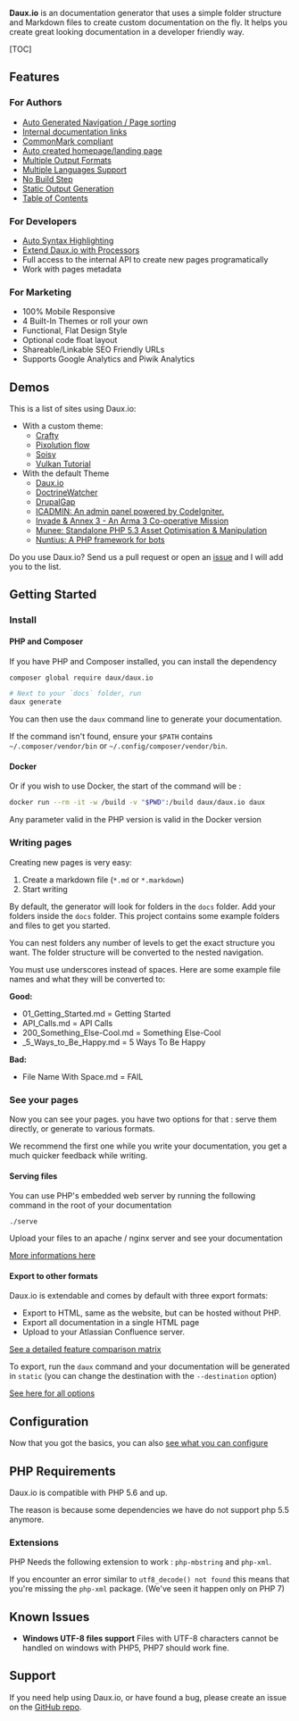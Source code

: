 **Daux.io** is an documentation generator that uses a simple folder structure and Markdown files to create custom documentation on the fly. It helps you create great looking documentation in a developer friendly way.

[TOC]

## Features

### For Authors

* [Auto Generated Navigation / Page sorting](01_Features/Navigation_and_Sorting.md)
* [Internal documentation links](01_Features/Internal_links.md)
* [CommonMark compliant](01_Features/CommonMark_compliant.md)
* [Auto created homepage/landing page](01_Features/Landing_page.md)
* [Multiple Output Formats](01_Features/Multiple_Output_Formats.md)
* [Multiple Languages Support](01_Features/Multilanguage.md)
* [No Build Step](01_Features/Live_mode.md)
* [Static Output Generation](01_Features/Static_Site_Generation.md)
* [Table of Contents](01_Features/Table_of_contents.md)

### For Developers

* [Auto Syntax Highlighting](01_Features/Auto_Syntax_Highlight.md)
* [Extend Daux.io with Processors](01_For_Developers/Creating_a_Processor.md)
* Full access to the internal API to create new pages programatically
* Work with pages metadata

### For Marketing

* 100% Mobile Responsive
* 4 Built-In Themes or roll your own
* Functional, Flat Design Style
* Optional code float layout
* Shareable/Linkable SEO Friendly URLs
* Supports Google Analytics and Piwik Analytics

## Demos

This is a list of sites using Daux.io:

- With a custom theme:
    * [Crafty](https://swissquote.github.io/crafty)	
    * [Pixolution flow](https://docs.pixolution.org)
	* [Soisy](https://doc.soisy.it/)
    * [Vulkan Tutorial](https://vulkan-tutorial.com)
- With the default Theme
    * [Daux.io](https://daux.io/)
	* [DoctrineWatcher](https://dsentker.github.io/WatcherDocumentation/)
	* [DrupalGap](http://docs.drupalgap.org/8/)
    * [ICADMIN: An admin panel powered by CodeIgniter.](http://istocode.com/shared/ic-admin/)
    * [Invade & Annex 3 - An Arma 3 Co-operative Mission](http://ia3.ahoyworld.co.uk/)
    * [Munee: Standalone PHP 5.3 Asset Optimisation & Manipulation](http://mun.ee)
    * [Nuntius: A PHP framework for bots](https://roysegall.github.io/nuntius-bot/)

Do you use Daux.io? Send us a pull request or open an [issue](https://github.com/dauxio/daux.io/issues) and I will add you to the list.

## Getting Started

### Install

#### PHP and Composer

If you have PHP and Composer installed, you can install the dependency

```bash
composer global require daux/daux.io

# Next to your `docs` folder, run
daux generate
```

You can then use the `daux` command line to generate your documentation.

If the command isn't found, ensure your `$PATH` contains `~/.composer/vendor/bin` or `~/.config/composer/vendor/bin`.

#### Docker

Or if you wish to use Docker, the start of the command will be :

```bash
docker run --rm -it -w /build -v "$PWD":/build daux/daux.io daux
```

Any parameter valid in the PHP version is valid in the Docker version


### Writing pages

Creating new pages is very easy:
1. Create a markdown file (`*.md` or `*.markdown`)
2. Start writing

By default, the generator will look for folders in the `docs` folder.
Add your folders inside the `docs` folder. This project contains some example folders and files to get you started.

You can nest folders any number of levels to get the exact structure you want.
The folder structure will be converted to the nested navigation.

You must use underscores instead of spaces. Here are some example file names and what they will be converted to:

**Good:**

* 01_Getting_Started.md = Getting Started
* API_Calls.md = API Calls
* 200_Something_Else-Cool.md = Something Else-Cool
* _5_Ways_to_Be_Happy.md = 5 Ways To Be Happy

**Bad:**

* File Name With Space.md = FAIL

### See your pages

Now you can see your pages. you have two options for that : serve them directly, or generate to various formats.

We recommend the first one while you write your documentation, you get a much quicker feedback while writing.

#### Serving files

You can use PHP's embedded web server by running the following command in the root of your documentation

```
./serve
```

Upload your files to an apache / nginx server and see your documentation

[More informations here](01_Features/Live_mode.md)

#### Export to other formats

Daux.io is extendable and comes by default with three export formats:

- Export to HTML, same as the website, but can be hosted without PHP.
- Export all documentation in a single HTML page
- Upload to your Atlassian Confluence server.

[See a detailed feature comparison matrix](01_Features/Multiple_Output_Formats.md)

To export, run the `daux` command and your documentation will be generated in `static` (you can change the destination with the `--destination` option)

[See here for all options](01_Features/Static_Site_Generation.md)

## Configuration

Now that you got the basics, you can also [see what you can configure](05_Configuration/_index.md)

## PHP Requirements

Daux.io is compatible with PHP 5.6 and up.

The reason is because some dependencies we have do not support php 5.5 anymore.

### Extensions

PHP Needs the following extension to work : `php-mbstring` and `php-xml`.

If you encounter an error similar to `utf8_decode() not found` this means that you're missing the `php-xml` package. (We've seen it happen only on PHP 7)

## Known Issues

- __Windows UTF-8 files support__ Files with UTF-8 characters cannot be handled on windows with PHP5, PHP7 should work fine.


## Support

If you need help using Daux.io, or have found a bug, please create an issue on the <a href="https://github.com/dauxio/daux.io/issues" target="_blank">GitHub repo</a>.
